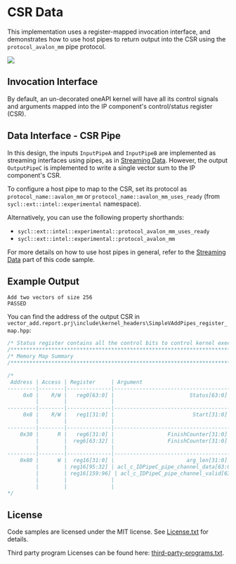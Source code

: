 # CSR Data
This implementation uses a register-mapped invocation interface, and demonstrates how to use host pipes to return output into the CSR using the `protocol_avalon_mm` pipe protocol.

![](../assets/csr_out.svg)

## Invocation Interface
By default, an un-decorated oneAPI kernel will have all its control signals and arguments mapped into the IP component's control/status register (CSR).

## Data Interface - CSR Pipe
In this design, the inputs `InputPipeA` and `InputPipeB` are implemented as streaming interfaces using pipes, as in [Streaming Data](../pipes/). However, the output `OutputPipeC` is implemented to write a single vector sum to the IP component's CSR.

To configure a host pipe to map to the CSR, set its protocol as `protocol_name::avalon_mm` or `protocol_name::avalon_mm_uses_ready` (from `sycl::ext::intel::experimental` namespace).

Alternatively, you can use the following property shorthands:
- `sycl::ext::intel::experimental::protocol_avalon_mm_uses_ready`
- `sycl::ext::intel::experimental::protocol_avalon_mm`

For more details on how to use host pipes in general, refer to the [Streaming Data](../pipes/) part of this code sample.

## Example Output

```
Add two vectors of size 256
PASSED
```
You can find the address of the output CSR in `vector_add.report.prj\include\kernel_headers\SimpleVAddPipes_register_map.hpp`:
```cpp
/* Status register contains all the control bits to control kernel execution */
/******************************************************************************/
/* Memory Map Summary                                                         */
/******************************************************************************/

/*
 Address | Access | Register     | Argument                            | Description 
---------|--------|--------------|-------------------------------------|-------------------------------
     0x0 |    R/W |   reg0[63:0] |                        Status[63:0] |   * Read/Write the status bits
         |        |              |                                     |       that are described below
---------|--------|--------------|-------------------------------------|-------------------------------
     0x8 |    R/W |   reg1[31:0] |                         Start[31:0] |        * Write 1 to initiate a
         |        |              |                                     |                   kernel start
---------|--------|--------------|-------------------------------------|-------------------------------
    0x30 |      R |   reg6[31:0] |                 FinishCounter[31:0] | * Read to get number of kernel
         |        |  reg6[63:32] |                 FinishCounter[31:0] |       finishes, note that this
         |        |              |                                     |    register will clear on read
---------|--------|--------------|-------------------------------------|-------------------------------
    0x80 |      W |  reg16[31:0] |                       arg_len[31:0] |                              
         |        | reg16[95:32] | acl_c_IDPipeC_pipe_channel_data[63:0] |        * Output host pipe data
         |        | reg16[159:96] | acl_c_IDPipeC_pipe_channel_valid[63:0] |       * Output host pipe valid
         |        |              |                                     |             a 1 indicates data
         |        |              |                                     |           register may be read
*/

```
## License
Code samples are licensed under the MIT license. See
[License.txt](/License.txt) for details.

Third party program Licenses can be found here: [third-party-programs.txt](/third-party-programs.txt).
